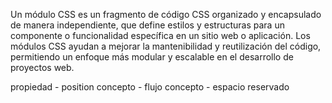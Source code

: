 

Un módulo CSS es un fragmento de código CSS organizado y encapsulado de manera independiente, que define estilos y estructuras para un componente o funcionalidad específica en un sitio web o aplicación. Los módulos CSS ayudan a mejorar la mantenibilidad y reutilización del código, permitiendo un enfoque más modular y escalable en el desarrollo de proyectos web.

propiedad - position
concepto - flujo
concepto - espacio reservado


